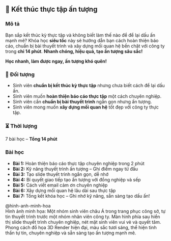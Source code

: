 ## 📌 Kết thúc thực tập ấn tượng  

### Mô tả  
Bạn sắp kết thúc kỳ thực tập và không biết làm thế nào để để lại dấu ấn mạnh mẽ? Khóa học **siêu tốc** này sẽ hướng dẫn bạn cách hoàn thiện báo cáo, chuẩn bị bài thuyết trình và xây dựng mối quan hệ bền chặt với công ty trong **chỉ 14 phút**. **Nhanh chóng, hiệu quả, tạo ấn tượng sâu sắc!**  

**Học nhanh, làm được ngay, ấn tượng khó quên!**  


### 🎯 Đối tượng  
- Sinh viên **chuẩn bị kết thúc kỳ thực tập** nhưng chưa biết cách để lại dấu ấn.  
- Sinh viên muốn **hoàn thiện báo cáo thực tập** một cách chuyên nghiệp.  
- Sinh viên cần **chuẩn bị bài thuyết trình** ngắn gọn nhưng ấn tượng.  
- Sinh viên mong muốn **xây dựng mối quan hệ** tốt đẹp với công ty thực tập.  


### ⏳ Thời lượng  
7 bài học – **Tổng 14 phút**  


### Bài học  
- **Bài 1:** Hoàn thiện báo cáo thực tập chuyên nghiệp trong 2 phút  
- **Bài 2:** Kỹ năng thuyết trình ấn tượng – Ghi điểm ngay từ đầu  
- **Bài 3:** Tạo slide thuyết trình ngắn gọn, dễ nhớ  
- **Bài 4:** Bí quyết giao tiếp tạo ấn tượng với đồng nghiệp và sếp  
- **Bài 5:** Cách viết email cảm ơn chuyên nghiệp  
- **Bài 6:** Xây dựng mối quan hệ lâu dài sau thực tập  
- **Bài 7:** Tổng kết khóa học – Ghi nhớ kỹ năng, sẵn sàng tạo dấu ấn!  

@hinh-anh-minh-hoa  
Hình ảnh minh họa: Một nhóm sinh viên châu Á trong trang phục công sở, tự tin thuyết trình trước một nhóm nhân viên công ty. Màn hình phía sau hiển thị slide thuyết trình chuyên nghiệp, nét mặt sinh viên vui vẻ và quyết tâm. Phong cách đồ họa 3D Render hiện đại, màu sắc tươi sáng, thể hiện tinh thần tự tin, chuyên nghiệp và sẵn sàng tạo ấn tượng mạnh mẽ.